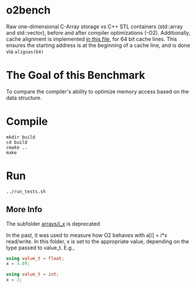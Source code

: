 # o2bench
Raw one-dimensional C-Array storage vs C++ STL containers (std::array and std::vector), before and after compiler
optimizations (-O2).
Additionally, cache alignment is implemented [in this file](https://github.com/tommygorham/o2bench/blob/main/arrays/i/stdarr_aligned.cpp), for 64 bit cache lines. 
This ensures the starting address is at the beginning of a cache line, and is done via `alignas(64)` 

# The Goal of this Benchmark 
To compare the compiler's ability to optimize memory access based on the data structure. 

# Compile

```
mkdir build
cd build 
cmake .. 
make 
```

# Run 

```
../run_tests.sh
```

## More Info 

The subfolder [arrays/i_x](https://github.com/tommygorham/o2bench/tree/main/arrays/i_x) is deprecated

In the past, it was used to measure how O2 behaves with a[i] = i*x read/write. 
In this folder, x is set to the appropriate value, depending on the type passed to value_t. 
E.g., 

```CPP 
using value_t = float; 
x = 3.0f;

using value_t = int; 
x = 3; 
```
